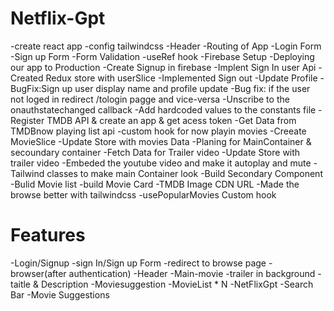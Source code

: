 # Netflix-Gpt

-create react app
-config tailwindcss
-Header
-Routing of App
-Login Form
-Sign up Form
-Form Validation
-useRef hook
-Firebase Setup
-Deploying our app to Production
-Create Signup in firebase
-Implent Sign In user Api
-Created Redux store with userSlice
-Implemented Sign out
-Update Profile
-BugFix:Sign up user display name and profile update
-Bug fix: if the user not loged in redirect /tologin pagge and vice-versa
-Unscribe to the onauthstatechanged callback
-Add hardcoded values to the constants file
-Register TMDB API & create an app & get acess token
-Get Data from TMDBnow playing list  api
-custom hook for now playin movies
-Creeate MovieSlice
-Update Store with movies Data
-Planing for MainContainer & secoundary container
-Fetch Data for Trailer video
-Update Store with trailer video
-Embeded the youtube video and make it autoplay and mute
-Tailwind classes to  make main Container look
-Build Secondary Component
-Bulid Movie list
-build Movie Card
-TMDB Image CDN URL
-Made the browse better with tailwindcss
-usePopularMovies Custom hook


# Features
-Login/Signup
    -sign In/Sign up Form
    -redirect to browse page
-browser(after authentication)
    -Header
    -Main-movie
            -trailer  in background
            -taitle & Description
            -Moviesuggestion
                -MovieList * N
-NetFlixGpt
    -Search Bar
    -Movie Suggestions
